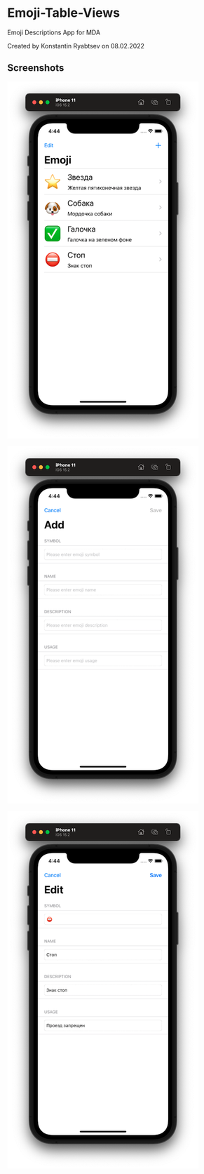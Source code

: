 # Emoji-Table-Views

Emoji Descriptions App for MDA

Created by Konstantin Ryabtsev on 08.02.2022

## Screenshots

![Screenshot1](https://github.com/Konstantin-Ryabtsev/Emoji-Table-Views/blob/main/Table%20Views/Screenshots/Screenshot01.png?raw=true)

![Screenshot2](https://github.com/Konstantin-Ryabtsev/Emoji-Table-Views/blob/main/Table%20Views/Screenshots/Screenshot02.png?raw=true)

![Screenshot3](https://github.com/Konstantin-Ryabtsev/Emoji-Table-Views/blob/main/Table%20Views/Screenshots/Screenshot03.png?raw=true)
